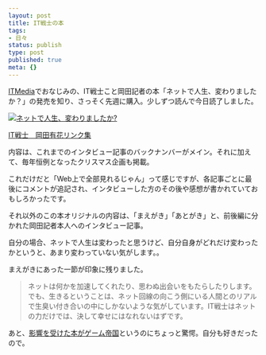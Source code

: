 ```yaml
---
layout: post
title: IT戦士の本
tags:
- 日々
status: publish
type: post
published: true
meta: {}
---
```

<a href="http://www.itmedia.co.jp/">ITMedia</a>でおなじみの、IT戦士こと岡田記者の本「ネットで人生、変わりましたか？」の発売を知り、さっそく先週に購入。少しずつ読んで今日読了しました。

<a href="http://www.amazon.co.jp/exec/obidos/ASIN/4797337370/masawo-22/ref=nosim/" name="amazletlink" target="_blank"><img src="http://ec1.images-amazon.com/images/I/11kaZufjZuL.jpg" alt="ネットで人生、変わりましたか?" style="border: none;" /></a>

<a title="IT戦士　岡田有花リンク集" href="http://www8.plala.or.jp/garden/note/it.html">IT戦士　岡田有花リンク集</a>

<!--more-->
内容は、これまでのインタビュー記事のバックナンバーがメイン。それに加えて、毎年恒例となったクリスマス企画も掲載。

これだけだと「Web上で全部見れるじゃん」って感じですが、各記事ごとに最後にコメントが追記され、インタビューした方のその後や感想が書かれていておもしろかったです。

それ以外のこの本オリジナルの内容は、「まえがき」「あとがき」と、前後編に分かれた岡田記者本人へのインタビュー記事。

自分の場合、ネットで人生は変わったと思うけど、自分自身がどれだけ変わったかというと、あまり変わっていない気がします。。

まえがきにあった一節が印象に残りました。

<blockquote>
ネットは何かを加速してくれたり、思わぬ出会いをもたらしたりします。でも、生きるということは、ネット回線の向こう側にいる人間とのリアルで生臭い付き合いの中にしかないような気がしています。IT戦士はネットの力だけでは、決して幸せにはなれないはずです。
</blockquote>
あと、<a href="http://www.itmedia.co.jp/bizid/articles/0606/29/news105.html">影響を受けた本がゲーム帝国</a>というのにちょっと驚愕。自分も好きだったので。
